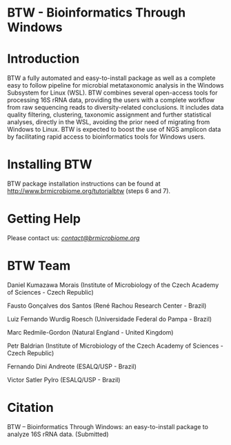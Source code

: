 # BTW - Bioinformatics Through Windows


# Introduction

BTW a fully automated and easy-to-install package as well as a complete easy to follow pipeline for microbial metataxonomic analysis in the Windows Subsystem for Linux (WSL). BTW combines several open-access tools for processing 16S rRNA data, providing the users with a complete workflow from raw sequencing reads to diversity-related conclusions. It includes data quality filtering, clustering, taxonomic assignment and further statistical analyses, directly in the WSL, avoiding the prior need of migrating from Windows to Linux. BTW is expected to boost the use of NGS amplicon data by facilitating rapid access to bioinformatics tools for Windows users. 


# Installing BTW
BTW package installation instructions can be found at http://www.brmicrobiome.org/tutorialbtw (steps 6 and 7).


# Getting Help

Please contact us: *contact@brmicrobiome.org*


# BTW Team

Daniel Kumazawa Morais (Institute of Microbiology of the Czech Academy of Sciences - Czech Republic)

Fausto Gonçalves dos Santos (René Rachou Research Center - Brazil)

Luiz Fernando Wurdig Roesch (Universidade Federal do Pampa - Brazil)

Marc Redmile-Gordon (Natural England - United Kingdom)

Petr Baldrian (Institute of Microbiology of the Czech Academy of Sciences - Czech Republic)

Fernando Dini Andreote (ESALQ/USP - Brazil)

Victor Satler Pylro (ESALQ/USP - Brazil)


# Citation

BTW – Bioinformatics Through Windows: an easy-to-install package to analyze 16S rRNA data. (Submitted)
